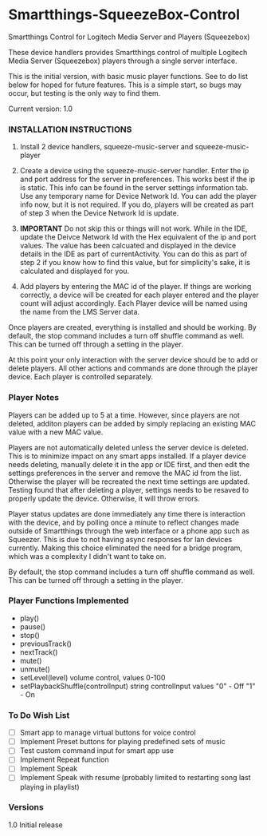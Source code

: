 # Smartthings-SqueezeBox-Control
Smartthings Control for Logitech Media Server and Players (Squeezebox)

These device handlers provides Smartthings control of multiple Logitech Media Server (Squeezebox) players through a single server interface.

This is the initial version, with basic music player functions.  See to do list below for hoped for future features. This is a simple start, so bugs may occur, but testing is the only way to find them.

Current version: 1.0

### INSTALLATION INSTRUCTIONS

1.  Install 2 device handlers, squeeze-music-server and squeeze-music-player

2.  Create a device using the squeeze-music-server handler.   Enter the ip and port address for the server in preferences.  This works best if the ip is static.  This info can be found in the server settings information tab. Use any temporary name for Device Network Id. You can add the player info now, but it is not required.  If you do, players will be created as part of step 3 when the Device Network Id is update.

3.  **IMPORTANT**  Do not skip this or things will not work.  While in the IDE, update the Deivce Network Id with the Hex equivalent of the ip and port values.  The value has been calcuated and displayed in the device details in the IDE as part of currentActivity.  You can do this as part of step 2 if you know how to find this value, but for simplicity's sake, it is calculated and displayed for you.

4.  Add players by entering the MAC id of the player.  If things are working correctly, a device will be created for each player entered and the player count will adjust accordingly.  Each Player device will be named using the name from the LMS Server data.

Once players are created, everything is installed and should be working. By default, the stop command includes a turn off shuffle command as well.  This can be turned off through a setting in the player.

At this point your only interaction with the server device should be to add or delete players.  All other actions and commands are done through the player device.  Each player is controlled separately.

### Player Notes

Players can be added up to 5 at a time.  However, since players are not deleted, additon players can be added by simply replacing an existing MAC value with a new MAC value. 

Players are not automatically deleted unless the server device is deleted.  This is to minimize impact on any smart apps installed.  If a player device needs deleting, manually delete it in the app or IDE first, and then edit the settings preferences in the server and remove the MAC id from the list.  Otherwise the player will be recreated the next time settings are updated.  Testing found that after deleting a player, settings needs to be resaved to properly update the device.  Otherwise, it will throw errors.

Player status updates are done immediately any time there is interaction with the device, and by polling once a minute to reflect changes made outside of Smartthings through the web interface or a phone app such as Squeezer.  This is due to not having async responses for lan devices currently.  Making this choice eliminated the need for a bridge program, which was a complexity I didn't want to take on. 

By default, the stop command includes a turn off shuffle command as well.  This can be turned off through a setting in the player.


### Player Functions Implemented

- play()
- pause()
- stop()
- previousTrack()
- nextTrack()
- mute()
- unmute()
- setLevel(level)  volume control, values 0-100
- setPlaybackShuffle(controlInput)   string controlInput values "0" \- Off "1" \- On


### To Do Wish List

- [ ] Smart app to manage virtual buttons for voice control
- [ ] Implement Preset buttons for playing predefined sets of music
- [ ] Test custom command input for smart app use
- [ ] Implement Repeat function
- [ ] Implement Speak  
- [ ] Implement Speak with resume (probably limited to restarting song last playing in playlist)

### Versions

1.0  Initial release
